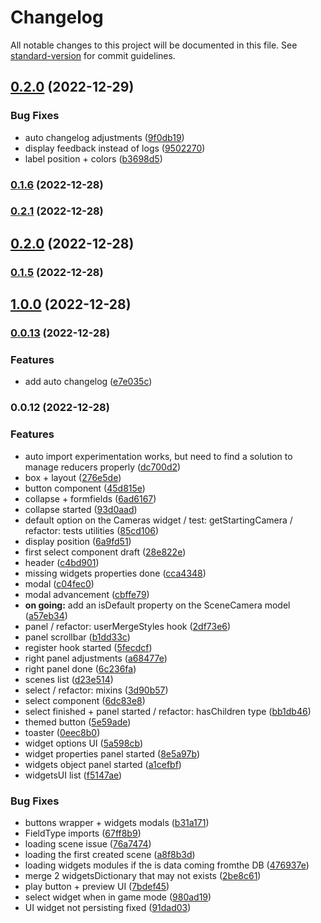 # Changelog

All notable changes to this project will be documented in this file. See [standard-version](https://github.com/conventional-changelog/standard-version) for commit guidelines.

## [0.2.0](https://github.com/fgarrec0397/granity/compare/v0.1.6...v0.2.0) (2022-12-29)


### Bug Fixes

* auto changelog adjustments ([9f0db19](https://github.com/fgarrec0397/granity/commits/9f0db19fd12baf0ff118a617393de13ad04e2ba8))
* display feedback instead of logs ([9502270](https://github.com/fgarrec0397/granity/commits/9502270fc1ad39f611ef3335f8ec5a9049c2ef95))
* label position + colors ([b3698d5](https://github.com/fgarrec0397/granity/commits/b3698d5f38594f3652fb3ebe52c628fc07c60a5b))

### [0.1.6](https://github.com/fgarrec0397/granity/compare/v0.2.1...v0.1.6) (2022-12-28)

### [0.2.1](https://github.com/fgarrec0397/granity/compare/v0.2.0...v0.2.1) (2022-12-28)

## [0.2.0](https://github.com/fgarrec0397/granity/compare/v0.1.5...v0.2.0) (2022-12-28)

### [0.1.5](https://github.com/mokkapps/changelog-generator-demo/compare/v1.0.0...v0.1.5) (2022-12-28)

## [1.0.0](https://github.com/mokkapps/changelog-generator-demo/compare/v0.0.13...v1.0.0) (2022-12-28)

### [0.0.13](https://github.com/mokkapps/changelog-generator-demo/compare/v0.0.12...v0.0.13) (2022-12-28)


### Features

* add auto changelog ([e7e035c](https://github.com/mokkapps/changelog-generator-demo/commits/e7e035ca1a949d8b5609181a9785a366066733bf))

### 0.0.12 (2022-12-28)


### Features

* auto import experimentation works, but need to find a solution to manage reducers properly ([dc700d2](https://github.com/mokkapps/changelog-generator-demo/commits/dc700d229423261a97e35b7264ccd4bbceb1d248))
* box + layout ([276e5de](https://github.com/mokkapps/changelog-generator-demo/commits/276e5de191a1bdea32819980470a23a2d3abafe1))
* button component ([45d815e](https://github.com/mokkapps/changelog-generator-demo/commits/45d815e32ff30a8aed9e58537087c67d4d8c03e1))
* collapse + formfields ([6ad6167](https://github.com/mokkapps/changelog-generator-demo/commits/6ad61679ed4fb7efc3a8559e6582c0ee93e85b61))
* collapse started ([93d0aad](https://github.com/mokkapps/changelog-generator-demo/commits/93d0aad6cbf9090b0ef7ec50c732e66a583268b6))
* default option on the Cameras widget / test: getStartingCamera / refactor: tests utilities ([85cd106](https://github.com/mokkapps/changelog-generator-demo/commits/85cd106989922668c3ee241212cdc49035b6ab5f))
* display position ([6a9fd51](https://github.com/mokkapps/changelog-generator-demo/commits/6a9fd5138a69bdc87fe4542136e321ad6dd8e3d5))
* first select component draft ([28e822e](https://github.com/mokkapps/changelog-generator-demo/commits/28e822e2a954414d100b919a702a6b5c78db6b2c))
* header ([c4bd901](https://github.com/mokkapps/changelog-generator-demo/commits/c4bd901886debfc8d9f3f503f1529205d87c194c))
* missing widgets properties done ([cca4348](https://github.com/mokkapps/changelog-generator-demo/commits/cca43486859a329c779f42445aab01fd6cc41274))
* modal ([c04fec0](https://github.com/mokkapps/changelog-generator-demo/commits/c04fec04f48c36527007c51ae6905224f5fb2e2c))
* modal advancement ([cbffe79](https://github.com/mokkapps/changelog-generator-demo/commits/cbffe79bde57453fbb59b9ec73a9a27974e70ef3))
* **on going:** add an isDefault property on the SceneCamera model ([a57eb34](https://github.com/mokkapps/changelog-generator-demo/commits/a57eb3488cd372a5643848ed4180f0651a863072))
* panel / refactor: userMergeStyles hook ([2df73e6](https://github.com/mokkapps/changelog-generator-demo/commits/2df73e6c371d750c609dc85f58a742b73f7c2051))
* panel scrollbar ([b1dd33c](https://github.com/mokkapps/changelog-generator-demo/commits/b1dd33c26636546527b4171531b2b90c8a97c619))
* register hook started ([5fecdcf](https://github.com/mokkapps/changelog-generator-demo/commits/5fecdcfa2764b0fb20d9121a85ae4543780242b7))
* right panel adjustments ([a68477e](https://github.com/mokkapps/changelog-generator-demo/commits/a68477ecfeb3fdc93d7170303fb425fd6b17a1b8))
* right panel done ([6c236fa](https://github.com/mokkapps/changelog-generator-demo/commits/6c236fa5216ebfe70491073a07bff3a252eb01ae))
* scenes list ([d23e514](https://github.com/mokkapps/changelog-generator-demo/commits/d23e5147c463d174445356cb4af07cf4dcfb6166))
* select / refactor: mixins ([3d90b57](https://github.com/mokkapps/changelog-generator-demo/commits/3d90b57357a060b7f47902fb6410aa5658162b7f))
* select component ([6dc83e8](https://github.com/mokkapps/changelog-generator-demo/commits/6dc83e8486476bc98f6ca5bd8604c5b762d89747))
* select finished + panel started / refactor: hasChildren type ([bb1db46](https://github.com/mokkapps/changelog-generator-demo/commits/bb1db468dc51e4115858f75ecf83480e37e67d06))
* themed button ([5e59ade](https://github.com/mokkapps/changelog-generator-demo/commits/5e59ade0ee66a74c8b88c1ea1c5944e9c1a92689))
* toaster ([0eec8b0](https://github.com/mokkapps/changelog-generator-demo/commits/0eec8b017c82a78125985a9bb4f34c202b072c3e))
* widget options UI ([5a598cb](https://github.com/mokkapps/changelog-generator-demo/commits/5a598cb6b11212c015c804d43dceae6bfda3ce72))
* widget properties panel started ([8e5a97b](https://github.com/mokkapps/changelog-generator-demo/commits/8e5a97bc6d19f048695d5cfcda6a373625e8ef44))
* widgets object panel started ([a1cefbf](https://github.com/mokkapps/changelog-generator-demo/commits/a1cefbff678ad799a30a64f0a73aaea658aed501))
* widgetsUI list ([f5147ae](https://github.com/mokkapps/changelog-generator-demo/commits/f5147aec41adac2c337a10a90b86842dc95b10fd))


### Bug Fixes

* buttons wrapper + widgets modals ([b31a171](https://github.com/mokkapps/changelog-generator-demo/commits/b31a171be973519a8485a5496901090ad48af95e))
* FieldType imports ([67ff8b9](https://github.com/mokkapps/changelog-generator-demo/commits/67ff8b9906cb71862f48a26ac0b52831039432c5))
* loading scene issue ([76a7474](https://github.com/mokkapps/changelog-generator-demo/commits/76a74742edcb5dd02f1181723d08125e4d2e78b4))
* loading the first created scene ([a8f8b3d](https://github.com/mokkapps/changelog-generator-demo/commits/a8f8b3d2b054751d280295016905fdc517f285ce))
* loading widgets modules if the is data coming fromthe DB ([476937e](https://github.com/mokkapps/changelog-generator-demo/commits/476937e63d11665f5b13ca6cc3748b438b9c9c42))
* merge 2 widgetsDictionary that may not exists ([2be8c61](https://github.com/mokkapps/changelog-generator-demo/commits/2be8c615f24acf73fa621fe21ec041b9e5184700))
* play button + preview UI ([7bdef45](https://github.com/mokkapps/changelog-generator-demo/commits/7bdef4524a8947db1364a52b203d6628c2199687))
* select widget when in game mode ([980ad19](https://github.com/mokkapps/changelog-generator-demo/commits/980ad195e79052d08fd8f0e22504595595ce5551))
* UI widget not persisting fixed ([91dad03](https://github.com/mokkapps/changelog-generator-demo/commits/91dad03c970fedcdfe7778f0f093c861bc51480f))
